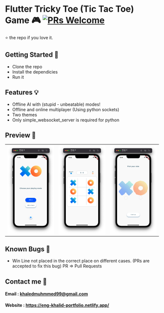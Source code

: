 # Flutter Tricky Toe (Tic Tac Toe) Game 🎮 [![PRs Welcome](https://img.shields.io/badge/PRs-welcome-brightgreen.svg?style=flat-square)](http://makeapullrequest.com)

⭐️ the repo if you love it.

## Getting Started 🚀

- Clone the repo
- Install the dependicies
- Run it

## Features 💡

- Offline AI with (stupid - unbeatable) modes!
- Offline and online multiplayer (Using python sockets)
- Two themes
- Only simple_websocket_server is required for python

## Preview 📸


|                                           |                                           |                                           |
| ----------------------------------------- | ----------------------------------------- | ----------------------------------------- |
| <img src="screenshots/Screenshot 2022-07-19 at 12.40.47 PM.png" width="400"> | <img src="screenshots/Screenshot 2022-07-19 at 12.53.59 PM.png" width="400"> | <img src="screenshots/Screenshot 2022-07-19 at 12.41.10 PM.png" width="400"> |

## Known Bugs 🐞

- Win Line not placed in the correct place on different cases. (PRs are accepted to fix this bug) PR => Pull Requests

## Contact me 📧
#### Email : khaledmuhmmed99@gmail.com
#### Website : https://eng-khalid-portfolio.netlify.app/